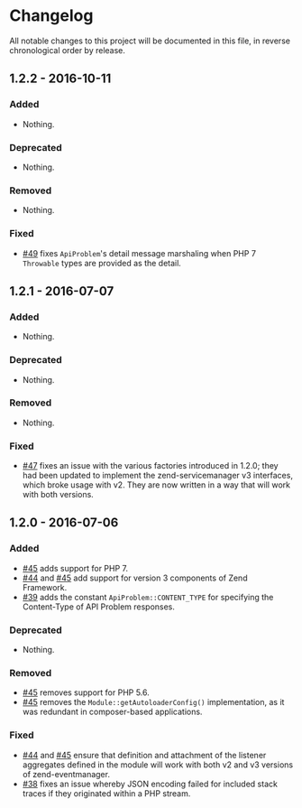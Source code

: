 # Changelog

All notable changes to this project will be documented in this file, in reverse chronological order by release.

## 1.2.2 - 2016-10-11

### Added

- Nothing.

### Deprecated

- Nothing.

### Removed

- Nothing.

### Fixed

- [#49](https://github.com/zfcampus/zf-api-problem/pull/49) fixes `ApiProblem`'s
  detail message marshaling when PHP 7 `Throwable` types are provided as the
  detail.

## 1.2.1 - 2016-07-07

### Added

- Nothing.

### Deprecated

- Nothing.

### Removed

- Nothing.

### Fixed

- [#47](https://github.com/zfcampus/zf-api-problem/pull/47) fixes an issue with
  the various factories introduced in 1.2.0; they had been updated to implement the
  zend-servicemanager v3 interfaces, which broke usage with v2. They are now
  written in a way that will work with both versions.

## 1.2.0 - 2016-07-06

### Added

- [#45](https://github.com/zfcampus/zf-api-problem/pull/45) adds support for PHP 7.
- [#44](https://github.com/zfcampus/zf-api-problem/pull/44) and
  [#45](https://github.com/zfcampus/zf-api-problem/pull/45) add support for
  version 3 components of Zend Framework.
- [#39](https://github.com/zfcampus/zf-api-problem/pull/39) adds the constant
  `ApiProblem::CONTENT_TYPE` for specifying the Content-Type of API Problem
  responses.

### Deprecated

- Nothing.

### Removed

- [#45](https://github.com/zfcampus/zf-api-problem/pull/45) removes support for
  PHP 5.6.
- [#45](https://github.com/zfcampus/zf-api-problem/pull/45) removes the
  `Module::getAutoloaderConfig()` implementation, as it was redundant in
  composer-based applications.

### Fixed

- [#44](https://github.com/zfcampus/zf-api-problem/pull/44) and
  [#45](https://github.com/zfcampus/zf-api-problem/pull/45) ensure that
  definition and attachment of the listener aggregates defined in the module
  will work with both v2 and v3 versions of zend-eventmanager.
- [#38](https://github.com/zfcampus/zf-api-problem/pull/38) fixes an issue
  whereby JSON encoding failed for included stack traces if they originated
  within a PHP stream.

